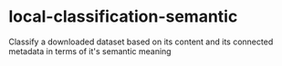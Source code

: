 # local-classification-semantic
Classify a downloaded dataset based on its content and its connected metadata in terms of it's semantic meaning
